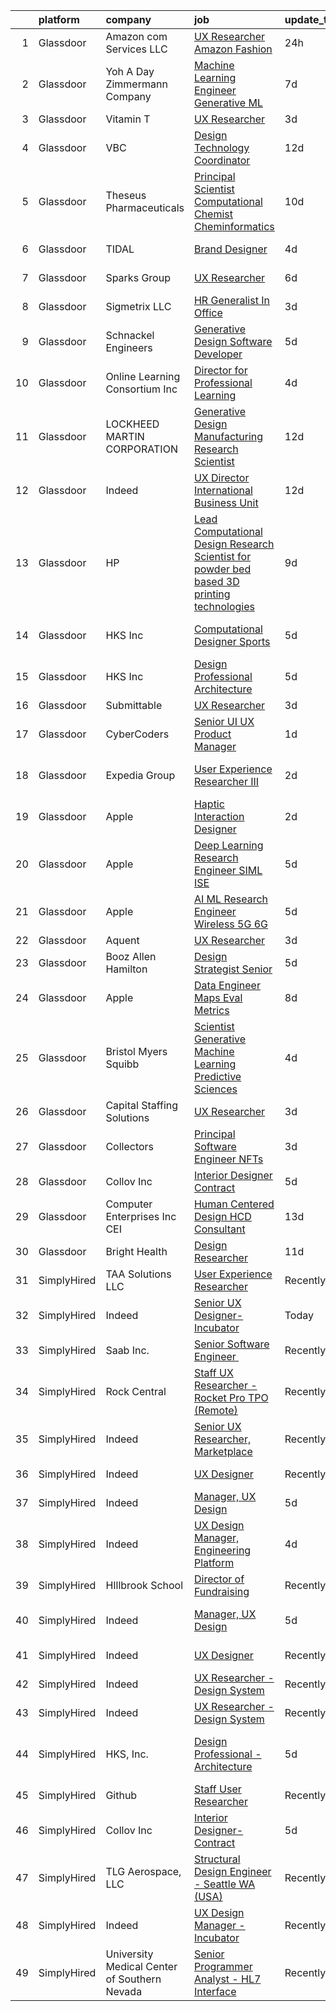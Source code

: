

|    | platform    | company                                      | job                                                                                                                                                                                                                                                                                                                                                                                                                                                                                                                                                                                                                                                                                                                                                                                                                                                                                                                                                                                                                                                                                                                                                                                                                                                                                                                                                                                 | update_time   | location                    |
|---:|:------------|:---------------------------------------------|:------------------------------------------------------------------------------------------------------------------------------------------------------------------------------------------------------------------------------------------------------------------------------------------------------------------------------------------------------------------------------------------------------------------------------------------------------------------------------------------------------------------------------------------------------------------------------------------------------------------------------------------------------------------------------------------------------------------------------------------------------------------------------------------------------------------------------------------------------------------------------------------------------------------------------------------------------------------------------------------------------------------------------------------------------------------------------------------------------------------------------------------------------------------------------------------------------------------------------------------------------------------------------------------------------------------------------------------------------------------------------------|:--------------|:----------------------------|
|  1 | Glassdoor   | Amazon com Services LLC                      | [UX Researcher  Amazon Fashion](https://www.glassdoor.com/partner/jobListing.htm?pos=126&ao=1136043&s=58&guid=00000181f1352b3b986ebd3630fe4ac8&src=GD_JOB_AD&t=SR&vt=w&cs=1_267c4395&cb=1657609203078&jobListingId=1007998212290&jrtk=3-0-1g7ojab0skblj801-1g7ojab1ag2ck800-55719db91ea1cfd5-)                                                                                                                                                                                                                                                                                                                                                                                                                                                                                                                                                                                                                                                                                                                                                                                                                                                                                                                                                                                                                                                                                      | 24h           | Seattle, WA                 |
|  2 | Glassdoor   | Yoh  A Day   Zimmermann Company              | [Machine Learning Engineer    Generative ML ](https://www.glassdoor.com/partner/jobListing.htm?pos=104&ao=1110586&s=58&guid=00000181f1352b3b986ebd3630fe4ac8&src=GD_JOB_AD&t=SR&vt=w&ea=1&cs=1_6ee21e2f&cb=1657609203074&jobListingId=1007982759644&cpc=853DEF62E69EE75B&jrtk=3-0-1g7ojab0skblj801-1g7ojab1ag2ck800-3ef156ec08f33186--6NYlbfkN0Ae6Qmv8rNb3d5rEsMPL_plhvilYeiJERi7JqghURwQ9bq2mHgMGRGPHap0kt02TPhHoArRrIPDXB0Fm3NSxLJwWlAXpSoHydXD7YYEjQfYp-wt_j4lfGDfKIbzND_9EtD4wiBxpi_5Fu1gPRC5CvPWqwejtozptTMLVK4J_uv5kUAtnlLbzUmWHEknoVR-cXCHTbmlSIpYY6dIPefN5geMVPDkRbstKrBtv4obV3RQnZLtWdkxSTLCOfz6umpl17VLXHfT_mJU7z4-RlPpqZbks5NwhpZn_Ah3EdXJcM_ofqnrhdqKfyA85aCamnVxTvve95oul-T3RB0IvfMjAJLH-txsjJN68Y-SQZJ9nxHSyF7ct_67ekeqClLGu00oTjgffunbPuS30xFL9_XY6DmpcEWTlTLQTOWGZBSkD3Bj4sJU8L2oyyjQK0VQ_WzgTyIsFXSSyVRtchth-K_qpMEzdDoPnntjnC-dka_l53AxOmLDwgh0-bH4)                                                                                                                                                                                                                                                                                                                                                                                                                                                                                                              | 7d            | Mountain View, CA           |
|  3 | Glassdoor   | Vitamin T                                    | [UX Researcher](https://www.glassdoor.com/partner/jobListing.htm?pos=116&ao=1110586&s=58&guid=00000181f1352b3b986ebd3630fe4ac8&src=GD_JOB_AD&t=SR&vt=w&cs=1_7c70b7ef&cb=1657609203078&jobListingId=1007993535387&cpc=47CFDC01B3F81FAC&jrtk=3-0-1g7ojab0skblj801-1g7ojab1ag2ck800-75eb2e41dd0179eb--6NYlbfkN0DMrcEu7yrtATojKJA7cEzGQ3FdRGWLh0CZQInL4ECGI6k5tN82kdM0OKoro5eXmjrSd77bGdG0XELo3k5zguCVdah9zJ6zAF_RIu_xJ84zIrJpj20InH_HkRmxilEXVaHyllPhFutrNoqZZIQVpzJWQirqlCtwCPvF5Yn6o8UIDtRxj0jkSnak7tPTTQGokVYWceB5c2PHP8V-lDkxKLDjG1gmGOfw_PTkkwMNS5ZH7ZVb9fw9a4NdGxE3fSUaHmckUBoeyS5yFse4b0sLWd6PSXsKtDHF-Jyln0EmQhWTipr6KSteMk0CwDzt8D7f6Y2QwwHSeW_DPJZxmczP9Nit3ow3JahLN-EJ3ctR-OcJOTmq-3M8pRVMh4KVilnZqaZjqUmICdLRkDz6QY7eGN7StQgrgxx0z2GzS3s1jDcM5tuntjhHo_NEPI5iQMVWgSO3ywq__KRzqMFmJWmxALALKWrAK5-m2tw%3D)                                                                                                                                                                                                                                                                                                                                                                                                                                                                                                                                                                   | 3d            | Remote                      |
|  4 | Glassdoor   | VBC                                          | [Design Technology Coordinator](https://www.glassdoor.com/partner/jobListing.htm?pos=101&ao=1110586&s=58&guid=00000181f1352b3b986ebd3630fe4ac8&src=GD_JOB_AD&t=SR&vt=w&ea=1&cs=1_e2c07eae&cb=1657609203074&jobListingId=1007970642019&cpc=E1752CA423AF4DFD&jrtk=3-0-1g7ojab0skblj801-1g7ojab1ag2ck800-2bb5b58a7f8e7506--6NYlbfkN0BK9GXDcakwdiqmeo8o-2GvkYnmPkq7xevAHdeF_847qkpPJo8-WyfGh_giHb_Wt2yjNfQYJNopcViEF-9zjUiJF5BFIGFCUJqw3rkUFe2234TNPtBQ_WR5HFZce2D3QyvocDCva0SFX-og887d_WtWl4s9_NycewkQ-UQSG7iO-udRttHvQess0t0lZxewXkgt02oiMQKsMMhI0WjWn09-fRqTc529Sw7tUleMTT6uhh1d0SrUulVg4zbpGJBm7DNBOpw1800zD4R-3oCSliZAOK7acSGRQDPhT4PFxxCeN2_Cf70NuDPh-j9hktlrJCR1w1_wl0qh9LhRY4pdv3Pt-p5dxwxz7nxZs7BhSmeN1WSj-_Z1cpmU7whFeI2mGk-mLxI4ExKVOLyVoxwhzuYZHu6k9FXPmrfqeYs01M6y9CAQbGDU-nTjXA8-gNipo41lI3_cOzMnBVmZKKt_CSyh84NLZhpDXnI%3D)                                                                                                                                                                                                                                                                                                                                                                                                                                                                                                                                              | 12d           | Somerville, MA              |
|  5 | Glassdoor   | Theseus Pharmaceuticals                      | [Principal Scientist  Computational Chemist   Cheminformatics](https://www.glassdoor.com/partner/jobListing.htm?pos=103&ao=1110586&s=58&guid=00000181f1352b3b986ebd3630fe4ac8&src=GD_JOB_AD&t=SR&vt=w&cs=1_be742a46&cb=1657609203074&jobListingId=1007977677252&cpc=956B2567E1972B70&jrtk=3-0-1g7ojab0skblj801-1g7ojab1ag2ck800-00e2f5a17e61a190--6NYlbfkN0CCbOqLFAkE17MDkfB5QkeK_R8bo7qf9dndHNr_grrY-KMTiTk0LkNwv7KGlrPi78cJH3IJU6Ws0_StMY5IaqzGY49U2whK4-sFllwNf4vVoFVdbU91V1Wu3ZgrdPpbuf0RNa0bdSgyu1MBywYRyEvlDB_U_ZotuA-10JrNIvyEYHGCeRXC-sVen0WGWVLaKfXLyncBJ0l1t_GPmETixR-H1NJt6k3OkCMk-36BTU4NwwkVDq3_fbSgRpacSqL5L7BrLlMrfCnXDbammJSJ6OHTGVjmwk_RAqI11UtBWxBtLc6ZH8San8-l6BzntB900WGUKW6WNy_TqEPZNTXgOSM9RrxNEMONwhEt08nLA5LLrcX_xa1-RRtVfPoIE2HmCT1bWL63rPwCT3YHDeoJ-b5T-qhSOkFiPQs-E3aGJPmJktxqY3QhtSk0vi9VG3UJCWuwUd9uNgYcRQ%3D%3D)                                                                                                                                                                                                                                                                                                                                                                                                                                                                                                                                      | 10d           | Cambridge, MA               |
|  6 | Glassdoor   | TIDAL                                        | [Brand Designer](https://www.glassdoor.com/partner/jobListing.htm?pos=123&ao=1136043&s=58&guid=00000181f1352b3b986ebd3630fe4ac8&src=GD_JOB_AD&t=SR&vt=w&cs=1_385e4941&cb=1657609203078&jobListingId=1007991684188&jrtk=3-0-1g7ojab0skblj801-1g7ojab1ag2ck800-34481a920c14f864-)                                                                                                                                                                                                                                                                                                                                                                                                                                                                                                                                                                                                                                                                                                                                                                                                                                                                                                                                                                                                                                                                                                     | 4d            | New York, NY                |
|  7 | Glassdoor   | Sparks Group                                 | [UX Researcher](https://www.glassdoor.com/partner/jobListing.htm?pos=111&ao=1110586&s=58&guid=00000181f1352b3b986ebd3630fe4ac8&src=GD_JOB_AD&t=SR&vt=w&cs=1_74953f69&cb=1657609203076&jobListingId=1007984907914&cpc=654405A9B1E0A9F5&jrtk=3-0-1g7ojab0skblj801-1g7ojab1ag2ck800-5fcf4f3adbd2dde6--6NYlbfkN0CVbIAoVGlVV0muHIzlWY31dYj5hrVkKa7qBWZ-hZn3g-zWnitpxah_RyLopvrEJPKEAMPXU9HMaaznMboaU57EgIZ4PnTg86qkz2sb_qr61-hxgd5GHUyOVQyhDsvJUk2mz3-q3Uja_iyoQQtY7kKlUFeDf_Szm3rMJaHxxOWdU0OpNKQWcK1BWsEOLLt6IZ01yqj0Ui6xtopYq3KXZJNz9ABTRqGJiPjS53Osr3aUzdXldyHXssWO04Rp7zcR7TVIFOvPeH7QfYpr0hMomkUmX0TpXArIWr_HALLcIT3dwvdClUSqdQGH1kBKcf9_xstjVIvcYqjaOYIU8KqWrVmjpXOJZzOKSRoTFpKJMgzQ7IaXUr-krH8FBwqrk2ejJurDqZd_fA8NyDIrr6WaU7XKViiVduw7Wj73AHWL4CE9lghbg5H4h57Gnx62ttm49PfQWd-bIt18CaGZ3lUiVKto3YiknvLorBECSZCOeM7naRLGCogCnFGPIo_zUXjC3Kk%3D)                                                                                                                                                                                                                                                                                                                                                                                                                                                                                                                                   | 6d            | Rockville, MD               |
|  8 | Glassdoor   | Sigmetrix LLC                                | [HR Generalist  In Office](https://www.glassdoor.com/partner/jobListing.htm?pos=107&ao=1110586&s=58&guid=00000181f1352b3b986ebd3630fe4ac8&src=GD_JOB_AD&t=SR&vt=w&ea=1&cs=1_cae42048&cb=1657609203075&jobListingId=1007992857209&cpc=1120CD366D53BFD9&jrtk=3-0-1g7ojab0skblj801-1g7ojab1ag2ck800-6f30fbe45608e452--6NYlbfkN0BTy4Vq3kUv-8E8fBOrhZt-7WJQYqv7u2ur6JnxlE7nq8g1z8_JD7tDD0MYicZUy776iU_bp-QZvpUoa7kLcXg2r3luRv87VI-8aAND58gIQlIq8waY8R2rXlLN-6Vm0Z-D9UXt2hiKydEo58Uo6M_BGL2ohP2MYNy7LpZ2-i4iElauPBAtamdRXTwHgHGeYwlfBJxKNiOikmTgl3qYDhE9MvT01Ld8u6tBm4UIHJ7L0Oxx2GKnn3GLcV5KfEdCGFZWp9YjB4rTfr-WJ8jZGKWEmJ3YCgdJ3XP7wQLPdwbO2PxocwS1pjnoYyaA8tuNqaU3VVYpd1wbQn_KoipoxgI--E94BSPHhvP5-xIfBSsycIjsHtTQ3XEl1dKZ5ZLJa40o3jlojXyTjw621Yon2kwR9Dr1w-rA9JCszMPfoM7qw4yo8h-3675ChMyogCXnnZo9z878GrVHfGuqwbcqItF2JnvMfrPHvcnW_qnFZSuVG99WM-kjEyuB35pHTLpzWLA%3D)                                                                                                                                                                                                                                                                                                                                                                                                                                                                                                                   | 3d            | McKinney, TX                |
|  9 | Glassdoor   | Schnackel Engineers                          | [Generative Design Software Developer](https://www.glassdoor.com/partner/jobListing.htm?pos=102&ao=1110586&s=58&guid=00000181f1352b3b986ebd3630fe4ac8&src=GD_JOB_AD&t=SR&vt=w&ea=1&cs=1_d6b57b99&cb=1657609203074&jobListingId=1007987458836&cpc=D39918EEEC7506B0&jrtk=3-0-1g7ojab0skblj801-1g7ojab1ag2ck800-7e547bc3bbec425b--6NYlbfkN0BrTPNwjDoELvBVia9gkET74rNEsU_fi4RRK14NiMbuskwBmYiUl43ITcLe-zL9azDC2bpr2SCa5atbsWtVarJGFgRc_UdXsaXv9eSq5MhWIbYHXS2iNjxtl57jP_-YbQkWhoL7t-RZsYxZUoCrAWVDMEXxgRFdx9CQTy9-cnfIsIM4DpLEIpgy2J1BXSAbDobRtY4-jisLeqWRgEVIKF6DkGp6LrM6-s5gh0hWcEP4Gso14qnr1IvzoToTC5_z29r0NuirELBxBDBc1JDEUo3Hu80evqFRy6cXeG58aIHTudfooz69Vsos-i3XMwTk7s0PGU9rNrluo-hxm3vXzRXqDoHfUlEvX06C5GEzh2dO8lz0yxycJnjBt_kP1Qrqs2iuaE8jjHPsYRxDXh9VxYZ3fEmBl-zE8L4VHgvNQ7_Z4ZxPdRiIIO8ZvVkBmO8WmX__4Lq9CaYUmTYKAeK6T9VZKVO5H74HheY_97udZKpbxxs-xaemr4TpxojhClvjpWyUKONkA5Cp0tuousa41sdvOL1VyWCE0Vs%3D)                                                                                                                                                                                                                                                                                                                                                                                                                                                                       | 5d            | Omaha, NE                   |
| 10 | Glassdoor   | Online Learning Consortium Inc               | [Director for Professional Learning](https://www.glassdoor.com/partner/jobListing.htm?pos=128&ao=1136043&s=58&guid=00000181f1352b3b986ebd3630fe4ac8&src=GD_JOB_AD&t=SR&vt=w&ea=1&cs=1_01363b6c&cb=1657609203079&jobListingId=1007991135591&jrtk=3-0-1g7ojab0skblj801-1g7ojab1ag2ck800-71cbe51e9961e1b8-)                                                                                                                                                                                                                                                                                                                                                                                                                                                                                                                                                                                                                                                                                                                                                                                                                                                                                                                                                                                                                                                                            | 4d            | Boston, MA                  |
| 11 | Glassdoor   | LOCKHEED MARTIN CORPORATION                  | [Generative Design   Manufacturing Research Scientist](https://www.glassdoor.com/partner/jobListing.htm?pos=121&ao=1136043&s=58&guid=00000181f1352b3b986ebd3630fe4ac8&src=GD_JOB_AD&t=SR&vt=w&cs=1_76e35136&cb=1657609203078&jobListingId=1007971993276&jrtk=3-0-1g7ojab0skblj801-1g7ojab1ag2ck800-5830dfb3cb1cb712-)                                                                                                                                                                                                                                                                                                                                                                                                                                                                                                                                                                                                                                                                                                                                                                                                                                                                                                                                                                                                                                                               | 12d           | Billerica, MA               |
| 12 | Glassdoor   | Indeed                                       | [UX Director   International Business Unit](https://www.glassdoor.com/partner/jobListing.htm?pos=105&ao=1110586&s=58&guid=00000181f1352b3b986ebd3630fe4ac8&src=GD_JOB_AD&t=SR&vt=w&cs=1_b09d8bdc&cb=1657609203074&jobListingId=1007971205893&cpc=1160948BCBA38B5B&jrtk=3-0-1g7ojab0skblj801-1g7ojab1ag2ck800-8bdda3467dc467eb--6NYlbfkN0CiRNM7CVr8YueLFKlzwbFWI0o7IjV438l4sVrvKZ0flpURU_mqoI8EbsK64YRr3OCR3l7QVb8xZpFynF8Nt9Rjau42MxCv-igPg2W-LwOaJbGQh835XDZSidQZ6aGSggM0GV9TF6bHichpTS0H4_p_GBbi4ppEj56w-cjWmyNno5uVYRfupttyaBli_cJKdfu0i7-pRvHTOWJX0qiOzF_bH6OBiobvENvu_KVe-QLK6k5bHPisQdyuOLnNNOSbjyHjiPd-PeOhTso-573J6rB81hSQ9Xc1KFMu1Xe0TrAa8J2eUwgDzCMKIb3gLyAbTRQPj5sJS1cUxmvpmBe5U6G4KygVl32CWoZVSGa15BBq47Eqb739GxrjXtgtiot1lub0md0n2S7t54YMKQIqbJpi-vAOkrM5r3YDJ5i26hjjrgzVXG7Pl9qPoZRYtt2xpA60rvy8NZv9mQh0Cq-QNtG6ltZ261mm8K7MlnszvROUI9AbGySWayt_Q1LZEY1tsOztefpfRCbXP2rjS638Auvl)                                                                                                                                                                                                                                                                                                                                                                                                                                                                                     | 12d           | Austin, TX                  |
| 13 | Glassdoor   | HP                                           | [Lead Computational Design Research Scientist for powder bed based 3D printing technologies](https://www.glassdoor.com/partner/jobListing.htm?pos=129&ao=1136043&s=58&guid=00000181f1352b3b986ebd3630fe4ac8&src=GD_JOB_AD&t=SR&vt=w&cs=1_4aca6fd1&cb=1657609203079&jobListingId=1007978743204&jrtk=3-0-1g7ojab0skblj801-1g7ojab1ag2ck800-a8b2e6b1c22bb5da-)                                                                                                                                                                                                                                                                                                                                                                                                                                                                                                                                                                                                                                                                                                                                                                                                                                                                                                                                                                                                                         | 9d            | Palo Alto, CA               |
| 14 | Glassdoor   | HKS  Inc                                     | [Computational Designer   Sports](https://www.glassdoor.com/partner/jobListing.htm?pos=125&ao=1136043&s=58&guid=00000181f1352b3b986ebd3630fe4ac8&src=GD_JOB_AD&t=SR&vt=w&cs=1_c91db37a&cb=1657609203078&jobListingId=1007987975635&jrtk=3-0-1g7ojab0skblj801-1g7ojab1ag2ck800-d98b7e78996b43d8-)                                                                                                                                                                                                                                                                                                                                                                                                                                                                                                                                                                                                                                                                                                                                                                                                                                                                                                                                                                                                                                                                                    | 5d            | Los Angeles, CA             |
| 15 | Glassdoor   | HKS  Inc                                     | [Design Professional   Architecture](https://www.glassdoor.com/partner/jobListing.htm?pos=120&ao=1136043&s=58&guid=00000181f1352b3b986ebd3630fe4ac8&src=GD_JOB_AD&t=SR&vt=w&cs=1_5d0c10e8&cb=1657609203078&jobListingId=1007987975531&jrtk=3-0-1g7ojab0skblj801-1g7ojab1ag2ck800-aa9517ef76fdb3a1-)                                                                                                                                                                                                                                                                                                                                                                                                                                                                                                                                                                                                                                                                                                                                                                                                                                                                                                                                                                                                                                                                                 | 5d            | Los Angeles, CA             |
| 16 | Glassdoor   | Submittable                                  | [UX Researcher](https://www.glassdoor.com/partner/jobListing.htm?pos=127&ao=1136043&s=58&guid=00000181f1352b3b986ebd3630fe4ac8&src=GD_JOB_AD&t=SR&vt=w&ea=1&cs=1_f3fb45e2&cb=1657609203078&jobListingId=1007993442615&jrtk=3-0-1g7ojab0skblj801-1g7ojab1ag2ck800-8cd501cda198a0c3-)                                                                                                                                                                                                                                                                                                                                                                                                                                                                                                                                                                                                                                                                                                                                                                                                                                                                                                                                                                                                                                                                                                 | 3d            | Seattle, WA                 |
| 17 | Glassdoor   | CyberCoders                                  | [Senior UI UX Product Manager](https://www.glassdoor.com/partner/jobListing.htm?pos=117&ao=1110586&s=58&guid=00000181f1352b3b986ebd3630fe4ac8&src=GD_JOB_AD&t=SR&vt=w&ea=1&cs=1_dc936c90&cb=1657609203078&jobListingId=1007995314756&cpc=334ABAF5D42DC775&jrtk=3-0-1g7ojab0skblj801-1g7ojab1ag2ck800-b50ae6c49753e9b6--6NYlbfkN0CpFJQzrgRR8WqXWK1qKKEqALWJw739KlKqr2H-MSI4eoBlI4EFrmor2FYZMP3muM3BIApJ1Z86uJXJcuOIBpBETnDsOabYjDaia_1opd_Zf9OgVvPO4DLbPoU5LjB5Vr95HTU1ioqMHaa4a0Koz7B7IyCJ0MfEWNFlifldGXAMy8pKpUEbyHaEJUSJI_AqHc4ObPOeLJKnR3t59Mq0O6PSs0R2cJQLSIlTXYk0bIlw6r1lTnkefqKS1jnnU2dRuNAex24fpDW7EQWdvvqaW763ISZbIfeoeKAp0i-P5AuWZyJJdB3lmq_XspZpH2CJxGfpOQB6opmV1zx_HIW1UVTTd4zwRKauEyepWcKqtNijydqsK34UaraWIe0y70C7LS2-OWyQOE8vMDwBb9XWFi7WTb9hvuZEDpUHIR_zWPUVH-5InMtAFnHSySj9BY8MsgBZG1kbn_iSPi8fsIALt7Xzk75fwwhQIbqQh1H4J99rxGxA9qLKdLqhpDvYMAXCCRGf9TgTcqTevoU6mEtJMgO9fvCuTWtEXNVu6nxkJWcGHtZWP5_HvU7ZDLwhkOvb8ziRzp0Vzrd73AF9XJe12Ugci-mMKjYUZTVVG-8xy6yyupxKt2zM2jZ6yLoZSLXzk1LBKvUNcqmn5UVnICo0K57mzOYo3hss5lKq5rsZRgJs5rg_qRK22xjXWnAZr9rZipvIuCHD2JXZIRE4ZIR3hDSCXBnTSDUAcsUxXKqmAsVwuF1EahlrK1ASKxZa6-AeDms6CANYks_s0SKQ8yPMIdb549YejuVUAc8IiVXnqGF9Axj6PSHaTK9EKaO7EUPh8cgpa8YdqEW8EwNv11XH_K_rJoiM7hbt-g-uoDy1W-zZ1yFxGF80pK46ilVm54aOGzRwm1hKDgizLXtakrw8opDAn-7uwt7DR7rhUjJczYT6InOW4AImnrQDSl3-U5LOFVJspRms8JJKBGL03U340PYg37N9ul-pLtogKy1AnW3APA%3D%3D) | 1d            | Sunnyvale, CA               |
| 18 | Glassdoor   | Expedia Group                                | [User Experience Researcher III](https://www.glassdoor.com/partner/jobListing.htm?pos=119&ao=1136043&s=58&guid=00000181f1352b3b986ebd3630fe4ac8&src=GD_JOB_AD&t=SR&vt=w&cs=1_555b06a4&cb=1657609203078&jobListingId=1007994137316&jrtk=3-0-1g7ojab0skblj801-1g7ojab1ag2ck800-bc7d9bbcfbd062a0-)                                                                                                                                                                                                                                                                                                                                                                                                                                                                                                                                                                                                                                                                                                                                                                                                                                                                                                                                                                                                                                                                                     | 2d            | San Francisco, CA           |
| 19 | Glassdoor   | Apple                                        | [Haptic Interaction Designer](https://www.glassdoor.com/partner/jobListing.htm?pos=122&ao=1136043&s=58&guid=00000181f1352b3b986ebd3630fe4ac8&src=GD_JOB_AD&t=SR&vt=w&cs=1_6dde062c&cb=1657609203078&jobListingId=1007994237603&jrtk=3-0-1g7ojab0skblj801-1g7ojab1ag2ck800-5900c6dd87662369-)                                                                                                                                                                                                                                                                                                                                                                                                                                                                                                                                                                                                                                                                                                                                                                                                                                                                                                                                                                                                                                                                                        | 2d            | Cupertino, CA               |
| 20 | Glassdoor   | Apple                                        | [Deep Learning Research Engineer   SIML  ISE](https://www.glassdoor.com/partner/jobListing.htm?pos=114&ao=1110586&s=58&guid=00000181f1352b3b986ebd3630fe4ac8&src=GD_JOB_AD&t=SR&vt=w&cs=1_33bf0b0c&cb=1657609203077&jobListingId=1007986637369&cpc=F41FEAB56D215062&jrtk=3-0-1g7ojab0skblj801-1g7ojab1ag2ck800-3de73d9d45aeeb15--6NYlbfkN0BvKrLyj5gPmtZO9T8euul8TCxuuKNOtzRJOomxnwSEodTz2Bc-sPZlt2Zgji_QUXHfsWtRQVTn0Zvlg1K81iPpsU79jax1WaPf1c3RZELy9AnFRsDt3ND-tdr4cyApVdeXtYGt8ZVPL84C7QTaJ_wnOjA3TiPp4Y9D-FyxavUByLuJYn8BmmncCzvOi0kzKkwcaAAz4xdE2iS0QtCxxKQs8nIgzKNShbMGZ4yfHVAZzku_k0abtW0HikIwjrlySmR3l0yksOhGJZLL_pbMZrRHEJ6_RgJ-W-fB7e6vKSdc9vIRBiDU-EVLsC7r3cXmiGu_vy9d45nXvXqi5-VMd6pGBLbAq2f_2bFG4Qaq8vtpvAteb_PJMSWFagqOymq_GOdss17V0L_W1neLC2Kj0y0O_Xs0MZ8sau0aX-cuwEf_Dun_rf2N9LcrRwgrtjvmF_fk4nKKpBM0rqAvuybKWb72RePmkNoo7_mfHBM9ROdWpGoZcyUPJCdu95PbPN07E51Ea9YIsThGEoJKhr4H_0PlUF-H7yTuc7mrUUhMr19XEO6ZqGuCSd0Fi8XWarRdI8mPboHxtKYkq9v2nkTZKm4pIqb3R2WDjX3w7KzMwDyeYJA9M6LMTWdz8MwWIEKfioGVhD4ngopDRAvKS6-TG01qCUJAXe3Ax74owqWX9mQW0v2q_sO6URjYYfD59UsWV2O7Cn5GKeEa7Rq-j-xEjKUVikGdSx6JIKPJG7nA7K52OA3GQ98-ghWCMToM1k9PcYFS8QgVhE3_hbkygEpJqU-FoKJrg4f0mtnXN03wCdNTeh5EwVryJAkTrMSY-uUX3ieRGo-eAFMcGwBn2calLAtEPfZ-vkScx637Z4SrOsTcgKG0iir0IUcvageaIDqFLUz4jMMK17gS9joBYKIZsth5L8-PeW2rPROJxAuyvwHN22Xc4R17dDR4_vS7hmAzsJ8YRDwrMtJ5ttPrfG1ZfjwmxjOEnNJNabY%3D)     | 5d            | Cupertino, CA               |
| 21 | Glassdoor   | Apple                                        | [AI ML Research Engineer   Wireless 5G 6G](https://www.glassdoor.com/partner/jobListing.htm?pos=110&ao=1110586&s=58&guid=00000181f1352b3b986ebd3630fe4ac8&src=GD_JOB_AD&t=SR&vt=w&cs=1_b9263fa3&cb=1657609203076&jobListingId=1007988604965&cpc=56C4EA4A1A191A49&jrtk=3-0-1g7ojab0skblj801-1g7ojab1ag2ck800-783fb6ade06d776f--6NYlbfkN0BvKrLyj5gPmtZO9T8euul8TCxuuKNOtzRJOomxnwSEodTz2Bc-sPZl8WPllYOnI2gt4bcpvk4rjjpceTIx1ze-fyFjpQ8LaoGWozxobRTjMiyMx36dAmBDdK6tEgLCHcpvdRwtryjbi1cjv8e1pnr3ueyM9uYJj1ww3ngqaZBFwKa-qw6vieLoUKOlKYzEvS7oTL9TYP1n32GGJs7f87Xgev_wPAymRfZ3wpEG4aCEMM0aR0nQD4Ul1sF0KzoUE4A8F3VsHrag75dOWjn5jrSUFRwGLNWWuehfPH4EQG9BL1jtZmZIc5zWUkSKmYBUK0DFXmvm05RQJaqJuPEj6C3Lnx7dpmtZ3AzzFA6YYDJOrk_Skqlc9WcN9sRDDsi_-kW2u3AnQUs8uwBgq7PATH9m6XUW7z6mmf_4linbKuSUfQlkUZ8VvPDumjD_2cUzoLZoiRBAorPQok4NY1hFbklU305s3cW-FWIjjfi9i3wovXxWNRBguQVhABzhzgKV-_5ftyh5DJ4WmJYY7cRxPYj4xfJYNLBJdWmh_mtAS9oWHaTTlNrGBow-GSSK98LTeeamnTO1WHc53ILwCKZdyyARpefHZipPLwsOsz6_hdhXB0-KSOp0qRsNMeba5y-cEjAn3jmMLh4hMhzMkO8ISnGNRfqELRULOd54qv_ugfExok-w90QtPS5nzdyUi2yqO5ZQYNGVhZJCSUqF4VvmL-LBfttrxfYL2x_f3_pEOSC8hb1NPTxP8vTEA7P9iPHR4M1kI2CPIBiCDBK6B177bT109mpyJBXovLVFRzUCHzsyVFqi1PoFoPYD16hRTtHpQmT6Z5nBiUefvXziLCssPoabATEAAiNS0B5MJmtDBk4m_Potlo-brYXmNNuAgBumEmuXMbvSLoXwZ2AMEP4ZAdPVgWrMF6oad_TXyJeBqUEau93WLCO_sJLw6DL_8mAfeA_CVHmqRaT8Ny74ubiYjxw1nPOZOTdL1f8%3D)        | 5d            | San Diego, CA               |
| 22 | Glassdoor   | Aquent                                       | [UX Researcher](https://www.glassdoor.com/partner/jobListing.htm?pos=115&ao=1110586&s=58&guid=00000181f1352b3b986ebd3630fe4ac8&src=GD_JOB_AD&t=SR&vt=w&cs=1_3ab65117&cb=1657609203078&jobListingId=1007993652655&cpc=4F748F1840550ABC&jrtk=3-0-1g7ojab0skblj801-1g7ojab1ag2ck800-70d58dbdf03fba74--6NYlbfkN0DMrcEu7yrtATojKJA7cEzGQ3FdRGWLh0CZQInL4ECGI9gD0Wolx9R2EDT7B77c2cQYYsKbfg6aPq-aNCSIP0YjPSSIRmP1iTQSCiULzBUgBduhpUOP5sPDZzV-BK_0Qt2YWNQ3fX05nazyahk4ZgJDufxVI2-xurIcAsRVVlAzzTEFzXhBoaumQ0LwCN1_QwhEdW2-axmCLLmRSHkHFqOWwiVq2yZlpDnAWa8ZRAbMZ2YwKI_ckhAU5HdNcplkLH8WcgYz4yHmL0aUFiIKq4WThpTfHZJi_Uqj8cpcLF3LaPBo2Nna-m6n0qFQG31PbTTOBgkBDlmg8NuBWUq1Iecuo4Ss5apZ7kcoWPengFVj6E4maGB3kuX4hMqklrIxKuK7p2Y4l-WjzESrBwgJRTJ0LcN6SH0SABe8wgKN9bmF4cmlvw5XO4EWoHzdXAdt_fmsKzufoPrZcA%3D%3D)                                                                                                                                                                                                                                                                                                                                                                                                                                                                                                                                                                                     | 3d            | Remote                      |
| 23 | Glassdoor   | Booz Allen Hamilton                          | [Design Strategist  Senior](https://www.glassdoor.com/partner/jobListing.htm?pos=124&ao=1136043&s=58&guid=00000181f1352b3b986ebd3630fe4ac8&src=GD_JOB_AD&t=SR&vt=w&cs=1_9dcea21b&cb=1657609203078&jobListingId=1007987833943&jrtk=3-0-1g7ojab0skblj801-1g7ojab1ag2ck800-44976cdd31c80954-)                                                                                                                                                                                                                                                                                                                                                                                                                                                                                                                                                                                                                                                                                                                                                                                                                                                                                                                                                                                                                                                                                          | 5d            | McLean, VA                  |
| 24 | Glassdoor   | Apple                                        | [Data Engineer  Maps Eval Metrics](https://www.glassdoor.com/partner/jobListing.htm?pos=108&ao=1110586&s=58&guid=00000181f1352b3b986ebd3630fe4ac8&src=GD_JOB_AD&t=SR&vt=w&cs=1_e904a5c1&cb=1657609203076&jobListingId=1007981077197&cpc=2CAED5C921A5F994&jrtk=3-0-1g7ojab0skblj801-1g7ojab1ag2ck800-fcb89ba8530a05ad--6NYlbfkN0BvKrLyj5gPmtZO9T8euul8TCxuuKNOtzRJOomxnwSEodTz2Bc-sPZlt2Zgji_QUXGcPDDC0toIwkjjSX4pmKJQPu1bsxKDITU5WKNSEn6ePegREADGpDVQMOY6z2KDoUqo20z9hSaLPtO1Exw88_J7LYEFvcBranYEI5WZgpK7o-KeDOR6HDe4ey_OugF7xEjQHwgY5mdxR_CtjGST2FYoWgV_yrARDDZk2qoxdqxo5-ySK2hxkDsBiHkRuc-ilHF8ysg-BnRYhsk-bTlvY_LvvnoW8gOEMCVgmbXTtTaVd67rErzuz1G_j_FHbqxf2oSeeyQLFhQ6we0lT1fHT6tO_I_8viCHl18X8gJz_ySS4O1zjZgGi95qdvX6bWfyg6OXj0o7U-SMn2_A3TeztX8FTd0Lt3t01kOobfmvT8bixgmEV2afcSnwXj858ewTUP8gQ1HGINa77a6DTQMvmN1xFjb3JllTLGu4dqTgLSRKxES1e80seH4YmS8vWqsc7VuebfZAoV7bY02oIv999NDjNtt_3w43flpUYrPYn_Sp6Bf-Gg2EH5JZEDCGw9BHAydpQ5FA-AU7wuqaKkqySkXNeFhkUNLm8r6_xbIBsv8jFAqtUrrLGLH7HmGoPLSNX3p1Xl76TlX7mL7a60T-bfEjoi1CpTDz-AbJPTKDlKzk7J0FZ90L7FPtYJ_o1sqSLFeTkVNQj0HxE-Cf4TewSlPGIevVVtV94a-yyNcaMsVbJdA9yB1ziYVnLFlCYDPqkOlfvjkK6v65UAsGIEAtcOPDRyPoeY5hIFwagN-sLfCRgA3ok9iUnNJOOOFAodfZ_S3FhHNeMg2HA24XE_oEJyFxDcM9qy66SDhgHRqpeREIKUrTLIcvZbngQDxBSEVN0YcUIs8chnqZsUhzmiZhgwSAcyo1c4cp3hGSWl2a3zlGFmiViJ_z7gIp_N88sU6xaRHCMW8AUNbyYs2azA2G4tTF)                              | 8d            | Cupertino, CA               |
| 25 | Glassdoor   | Bristol Myers Squibb                         | [Scientist  Generative Machine Learning  Predictive Sciences](https://www.glassdoor.com/partner/jobListing.htm?pos=109&ao=1110586&s=58&guid=00000181f1352b3b986ebd3630fe4ac8&src=GD_JOB_AD&t=SR&vt=w&cs=1_f654f7c8&cb=1657609203076&jobListingId=1007989881754&cpc=334ABAF5D42DC775&jrtk=3-0-1g7ojab0skblj801-1g7ojab1ag2ck800-5be7526df25b85ed--6NYlbfkN0C8DhssTksZ4tAWhh8LVIFF2qionQVVpONm6qYGpiaOiSpwvtn5hOcEfz0jHcZaPShA9l_8V-c4J407S9czOb3PUPu1cp9ZCzZkSuL0XPeDQwrsQ1fB7jpPbbPiyE3bB7sA0v45ymq_qEBByd6r2T8pgHx5lZMVyxrFUNtvAuaanZf9ch08WTucN8cM3vYtqu6XgZQoc1owyMAMMj0-6LLM9YwqIgjLrOaEaG5sPhUULOLVFvcN1YcWupZxv2vi8qnD1mh78oF9dPwH_5vJBGIIlHccbFWVrcVxWP1Fml2IdYtvPIoCm9YlnPNwDM-eOURHtEYXqnrK3xWZDjXbkBJdgiIK1f5zSNSUjZzAGKLUAKr4QaAX6j_hDESLvR92eZH-wWEcJakRekKv1siiN62vJSFa7syt0VbvmQWxfXM4OzHARqQQRLJZr7_2IYkc4ZQyp0cL5QXizbMP6deXwoMd7cFycw_j3FviXJRooeWYIM9hoBY4sYo1VTis1d25WqV4prkVv5-eV0VeQxpSFj9ThEJnBAecSn8CW_zohashk-0Y88Q_pLvU5oG_c1DHSVqXytomnaKwmPfn4gtv1i0fSWCc-PisUcVlCcOcX9cIDVa3pENn1hz8uD8GYnVrOAtZMAlLKc0VaDHRCSbmBQPvpJUiGGXXnpqZPwMchrq_Uy6pkZ1xtKmHhHo_NNPkTEVhdJiyqljamx83qZzOXEB2URoTdTFu67E%3D)                                                                                                                                                                                                                                                     | 4d            | San Diego, CA               |
| 26 | Glassdoor   | Capital Staffing Solutions                   | [UX Researcher](https://www.glassdoor.com/partner/jobListing.htm?pos=113&ao=1110586&s=58&guid=00000181f1352b3b986ebd3630fe4ac8&src=GD_JOB_AD&t=SR&vt=w&ea=1&cs=1_731c5fdc&cb=1657609203077&jobListingId=1007993144478&cpc=8795CF9063CD573D&jrtk=3-0-1g7ojab0skblj801-1g7ojab1ag2ck800-856858a58c13c322--6NYlbfkN0AHXq2vAVwR3IH7wgnTMdWCa3HguypIXx0DFudX-u0zu6XSU0N9gDGCMsnO9yvyAfMBgT2Vt2uKUkI1eG-fYyZN0ReTs5RXO8qKh8wrxP1lsnYYSkIFAvWRR8FHrvRILP9tYTZX17McGkr3cK_D3b3lb8vnoB9PdDEUDS54pQbh40Dju7-w-VtKMhH9Qj5qsmewbCPomgwB9kEZ2b7xiuVCFY4x9SgWbayR6-V5u2IODkcf_1RdrFjweRnBF_86strOok6279lGNCegjoK5QRuaeVOSoEoQJ9bNKtkWGWGZ26mPJHTVd9WYH1AXpVaNA6yM8Qiwj9NCl6Y_BwdU4Xf7S8ZrXlHqe_wVA_5irO9L-ti70YcmhqiCZ0i0oPlJXf4iQLI2XjV-tNSYNmEITNF97-Ozew-osWtSumoT5TSpi2_NtCu3bJS1Q81LE7u9w8DPl4byvThDwjZ6fkFsvpbg3j4ISYSnSwhnzcd6yidRse_5zLArrh7YD1bAulKboF-UXlkdX1zuSA%3D%3D)                                                                                                                                                                                                                                                                                                                                                                                                                                                                                                                | 3d            | Burlingame, CA              |
| 27 | Glassdoor   | Collectors                                   | [Principal Software Engineer  NFTs](https://www.glassdoor.com/partner/jobListing.htm?pos=112&ao=1110586&s=58&guid=00000181f1352b3b986ebd3630fe4ac8&src=GD_JOB_AD&t=SR&vt=w&cs=1_0fa6ce98&cb=1657609203076&jobListingId=1007992240823&cpc=FF950A86FEA5DF54&jrtk=3-0-1g7ojab0skblj801-1g7ojab1ag2ck800-9ed9be0b59a4a466--6NYlbfkN0DG4ntHtB_rMsnfhgmnSvK2brktLme1L4SiDeJjQ-izrVOLqRJ5-yjEwoYGp-nj3bUvyNYGi_l_KUFiTCD1_DplnZFSR8Ijd2N4XRtAZl-U-XeP_v7U1b_lLokY6_wqsZffml7bz2bwVqyfq1s9c9G9-p3oDcepYODTwCNK6_awSWuid7Yr-hcoSAAttdKZGe9E2GHD7VNqDLCShazJPC256rIt6d55WfF9a4Tb6lrEeyk8BnUu0zvlejeDLceZ6h3rK-3nBWb7-WvD6dOeC4GguddCLSDwsxK3ziAX8Ynv6gR-2pi5H1qb2kVaP5tKVr366_pmnjEJnXMBXhiHcaT1wN67-a1sctW0QYkt8kj8KtpxBy3CH9JbGPVwm1Nf2YfsZBFWyVOT8-v7005zKk8CTwA3O1koWt0x2U2zyiUKv0m01TYjsbS4OwBsj0HmM9DDrnXX6q2cK2X5lBW2m7jyp-8gdWnuvegcczqOYoybXiu4oNLpAjxoiZQefeaYULkdsBYR1mpw9dZYjTUwcomr9WXE7UET51j4Zk62wDTLCxLtTAAKgTukpdgelOFKtjspcTRGS86gATiA_JGyQ8lWkIftm1ZaLc46XPm_B7z7SXlfMAA5Q56cx6vYN8LmkNgorizCBqPBZk4NmuhCiyaM-W2D4YvcemqRehgvHyZshPW7sclbdbMxV_yZuVry5WMHtKMs213nedfxOiFOQa10Izyllobv0je54txA63pWHTmuo2ruTWYEWdyN8gQzpTHjODRzaKiBqi-ntEBFU4zno0TazCCVibCIsrI1Rbe1JeA54qGELJigJxjoy_ttWEbF-4yXIS_X3VNq8sGWOSGQU1d6q0NxwAFx62K-vRXxBO4qnN8UxzoPTLDqAMXWJvjFieoVAQiljFPV4l9dl-jXQf7yaIBdze0pDaR6tQ4zx69-OJrMloMi9j-yCrM4KOVhzehL1zQRuh0eENB9yYqqZqC0zE2f_m44xyVss7nARQ%3D%3D) | 3d            | Santa Ana, CA               |
| 28 | Glassdoor   | Collov Inc                                   | [Interior Designer Contract](https://www.glassdoor.com/partner/jobListing.htm?pos=118&ao=1136043&s=58&guid=00000181f1352b3b986ebd3630fe4ac8&src=GD_JOB_AD&t=SR&vt=w&ea=1&cs=1_e0ce9b3b&cb=1657609203078&jobListingId=1007988370649&jrtk=3-0-1g7ojab0skblj801-1g7ojab1ag2ck800-4c05ee95f3caf0ce-)                                                                                                                                                                                                                                                                                                                                                                                                                                                                                                                                                                                                                                                                                                                                                                                                                                                                                                                                                                                                                                                                                    | 5d            | Remote                      |
| 29 | Glassdoor   | Computer Enterprises  Inc   CEI              | [Human Centered Design  HCD  Consultant](https://www.glassdoor.com/partner/jobListing.htm?pos=106&ao=1110586&s=58&guid=00000181f1352b3b986ebd3630fe4ac8&src=GD_JOB_AD&t=SR&vt=w&ea=1&cs=1_d1d9a633&cb=1657609203075&jobListingId=1007968535526&cpc=0C139D4CAD5A6DB2&jrtk=3-0-1g7ojab0skblj801-1g7ojab1ag2ck800-def89c390d6f5422--6NYlbfkN0AVVnl_N3xmP3MApcGA3sr6MLnz8P423WWILI1WvbjE8Ry71v-lom9NKs8rBQiPPSd_lwDojoCgmbORjvElkJw8NX89Sh_BjJah9SKZCsQWS3uI8nih6vwF2eJ5GS_wJfsDO5IUBkFwok2v6x4ocmxI51CY5Rzx3MrVUasKNbGYC2BGIVrZUGNbqgJ8T1py9l38FtapGC10_RJdKphVygEzEfVP9YMDj1vHX9i3mQhWt18cFPT05rPyiWuzg645LnjKp8KjcM9W-KiK0uY3bRNWCMVqDHPI2DTjTzezhRbcotFtmsa6CYo3sZdgzJyNMUUhBChRVkyVrN3X70-UgCRS_m8-dmWWUJddGMUXMOjANFKWlM6R8KLxl8aD5axTkIU-GEjFVXmGWhDtIsxoxseSTpPK8QIOJ9SkLccfvpij3EKyszBVSFBfycv3U57vrsETVLE5XS3Oh_v7L-lgO6Hgk9FgFSnCujgGFNmxtjviL82iEurIrFDKBEHF57jCKkYzi9RU15wUH1985aYAp3lRNwhsAFGNfpc%3D)                                                                                                                                                                                                                                                                                                                                                                                                                                                                     | 13d           | Remote                      |
| 30 | Glassdoor   | Bright Health                                | [Design Researcher](https://www.glassdoor.com/partner/jobListing.htm?pos=130&ao=1136043&s=58&guid=00000181f1352b3b986ebd3630fe4ac8&src=GD_JOB_AD&t=SR&vt=w&ea=1&cs=1_f2fb7d5c&cb=1657609203079&jobListingId=1007973280609&jrtk=3-0-1g7ojab0skblj801-1g7ojab1ag2ck800-ce710223f4be351c-)                                                                                                                                                                                                                                                                                                                                                                                                                                                                                                                                                                                                                                                                                                                                                                                                                                                                                                                                                                                                                                                                                             | 11d           | Austin, TX                  |
| 31 | SimplyHired | TAA Solutions LLC                            | [User Experience Researcher](https://www.simplyhired.com/job/wjoRPGlrDeWkwlRaEqq_Gym5MqB4Ek7dmQOcEA4GA9mm5VlldUhxnQ?q=generative+design)                                                                                                                                                                                                                                                                                                                                                                                                                                                                                                                                                                                                                                                                                                                                                                                                                                                                                                                                                                                                                                                                                                                                                                                                                                            | Recently      | Remote                      |
| 32 | SimplyHired | Indeed                                       | [Senior UX Designer- Incubator](https://www.simplyhired.com/job/P2Qah3KvihmY9oU0JZ6WySv4uubZCo-4_kG0Bvf_fuSu6ca78-sPKg?q=generative+design)                                                                                                                                                                                                                                                                                                                                                                                                                                                                                                                                                                                                                                                                                                                                                                                                                                                                                                                                                                                                                                                                                                                                                                                                                                         | Today         | United States               |
| 33 | SimplyHired | Saab Inc.                                    | [Senior Software Engineer ﻿](https://www.simplyhired.com/job/XGxxSbi_pQmghBTdNfKG3BCaBxwKkfnYwjhpRjm-rIVPcxLAmzaDCg?q=generative+design)                                                                                                                                                                                                                                                                                                                                                                                                                                                                                                                                                                                                                                                                                                                                                                                                                                                                                                                                                                                                                                                                                                                                                                                                                                            | Recently      | Remote                      |
| 34 | SimplyHired | Rock Central                                 | [Staff UX Researcher - Rocket Pro TPO (Remote)](https://www.simplyhired.com/job/nDUtDb29njJ5xh76A8Kw5SratkT7-VTCb7SihdPVm5HTqKstwFOSSA?q=generative+design)                                                                                                                                                                                                                                                                                                                                                                                                                                                                                                                                                                                                                                                                                                                                                                                                                                                                                                                                                                                                                                                                                                                                                                                                                         | Recently      | Detroit, MI                 |
| 35 | SimplyHired | Indeed                                       | [Senior UX Researcher, Marketplace](https://www.simplyhired.com/job/QejExA5eIVq1OB6cWyWKXiytwWFxqkaMibBftOdhL41Dx1vOHmQbxQ?q=generative+design)                                                                                                                                                                                                                                                                                                                                                                                                                                                                                                                                                                                                                                                                                                                                                                                                                                                                                                                                                                                                                                                                                                                                                                                                                                     | Recently      | United States               |
| 36 | SimplyHired | Indeed                                       | [UX Designer](https://www.simplyhired.com/job/7GiZIE7D3Vdy_WwQaWJKRxT3iPyT6Rqzli4Zo5eTP3IEz4tsOt1bKA?q=generative+design)                                                                                                                                                                                                                                                                                                                                                                                                                                                                                                                                                                                                                                                                                                                                                                                                                                                                                                                                                                                                                                                                                                                                                                                                                                                           | Recently      | United States               |
| 37 | SimplyHired | Indeed                                       | [Manager, UX Design](https://www.simplyhired.com/job/A_W2h9BM3zXSrWJA2dC-xfXVZkYBxbJ46u2_rNgNkvvyIKb1_4Kqkg?q=generative+design)                                                                                                                                                                                                                                                                                                                                                                                                                                                                                                                                                                                                                                                                                                                                                                                                                                                                                                                                                                                                                                                                                                                                                                                                                                                    | 5d            | United States               |
| 38 | SimplyHired | Indeed                                       | [UX Design Manager, Engineering Platform](https://www.simplyhired.com/job/BVvGe54wn1C6UYmmqFVJGDzby1QkNtcxuimUNc2smq98jbtKDAa8lA?q=generative+design)                                                                                                                                                                                                                                                                                                                                                                                                                                                                                                                                                                                                                                                                                                                                                                                                                                                                                                                                                                                                                                                                                                                                                                                                                               | 4d            | United States +1 location   |
| 39 | SimplyHired | HIllbrook School                             | [Director of Fundraising](https://www.simplyhired.com/job/ENKUisqEPyXa1cUA81a4-YhdtzebfyE0gA8nVSY6VQ4HA2qzcaOKGg?q=generative+design)                                                                                                                                                                                                                                                                                                                                                                                                                                                                                                                                                                                                                                                                                                                                                                                                                                                                                                                                                                                                                                                                                                                                                                                                                                               | Recently      | Los Gatos, CA               |
| 40 | SimplyHired | Indeed                                       | [Manager, UX Design](https://www.simplyhired.com/job/A_W2h9BM3zXSrWJA2dC-xfXVZkYBxbJ46u2_rNgNkvvyIKb1_4Kqkg?q=generative+design)                                                                                                                                                                                                                                                                                                                                                                                                                                                                                                                                                                                                                                                                                                                                                                                                                                                                                                                                                                                                                                                                                                                                                                                                                                                    | 5d            | United States +1 location   |
| 41 | SimplyHired | Indeed                                       | [UX Designer](https://www.simplyhired.com/job/7GiZIE7D3Vdy_WwQaWJKRxT3iPyT6Rqzli4Zo5eTP3IEz4tsOt1bKA?q=generative+design)                                                                                                                                                                                                                                                                                                                                                                                                                                                                                                                                                                                                                                                                                                                                                                                                                                                                                                                                                                                                                                                                                                                                                                                                                                                           | Recently      | United States               |
| 42 | SimplyHired | Indeed                                       | [UX Researcher - Design System](https://www.simplyhired.com/job/e86TnqnxJQBRcV_2-RzGirxsIIbhg2mnrDU1i4D_XTnutJC9J-I8RQ?q=generative+design)                                                                                                                                                                                                                                                                                                                                                                                                                                                                                                                                                                                                                                                                                                                                                                                                                                                                                                                                                                                                                                                                                                                                                                                                                                         | Recently      | United States               |
| 43 | SimplyHired | Indeed                                       | [UX Researcher - Design System](https://www.simplyhired.com/job/e86TnqnxJQBRcV_2-RzGirxsIIbhg2mnrDU1i4D_XTnutJC9J-I8RQ?q=generative+design)                                                                                                                                                                                                                                                                                                                                                                                                                                                                                                                                                                                                                                                                                                                                                                                                                                                                                                                                                                                                                                                                                                                                                                                                                                         | Recently      | United States               |
| 44 | SimplyHired | HKS, Inc.                                    | [Design Professional - Architecture](https://www.simplyhired.com/job/e2dSjIQGq9k0f5YYlcWm0fx5HVAilZHTtAoaSRWPSV5otBMxyeAg0Q?q=generative+design)                                                                                                                                                                                                                                                                                                                                                                                                                                                                                                                                                                                                                                                                                                                                                                                                                                                                                                                                                                                                                                                                                                                                                                                                                                    | 5d            | Los Angeles, CA +1 location |
| 45 | SimplyHired | Github                                       | [Staff User Researcher](https://www.simplyhired.com/job/6UWmn6MoXGkQmvdCIMvPMAxjXeQS-S8bpNJrblFk0f0OYNjL_-uyxg?q=generative+design)                                                                                                                                                                                                                                                                                                                                                                                                                                                                                                                                                                                                                                                                                                                                                                                                                                                                                                                                                                                                                                                                                                                                                                                                                                                 | Recently      | Remote                      |
| 46 | SimplyHired | Collov Inc                                   | [Interior Designer-Contract](https://www.simplyhired.com/job/BWulXfwm_DajYkRoVR_cHEZ0YAw0ZzUYn4k1ZR9ZbVk7SbJZhkaf0Q?q=generative+design)                                                                                                                                                                                                                                                                                                                                                                                                                                                                                                                                                                                                                                                                                                                                                                                                                                                                                                                                                                                                                                                                                                                                                                                                                                            | 5d            | Remote                      |
| 47 | SimplyHired | TLG Aerospace, LLC                           | [Structural Design Engineer - Seattle WA (USA)](https://www.simplyhired.com/job/mvnDWLhVqOcECdoWxeeMjQyCDGBGrPl6HTl6Es086WiBppGtueZB1g?q=generative+design)                                                                                                                                                                                                                                                                                                                                                                                                                                                                                                                                                                                                                                                                                                                                                                                                                                                                                                                                                                                                                                                                                                                                                                                                                         | Recently      | Seattle, WA                 |
| 48 | SimplyHired | Indeed                                       | [UX Design Manager - Incubator](https://www.simplyhired.com/job/AHhJM-aDe-NcmNdwvJhb-gPxcmXcCkVLIE75boud2OpFtQMx5R_rYQ?q=generative+design)                                                                                                                                                                                                                                                                                                                                                                                                                                                                                                                                                                                                                                                                                                                                                                                                                                                                                                                                                                                                                                                                                                                                                                                                                                         | Recently      | United States               |
| 49 | SimplyHired | University Medical Center of Southern Nevada | [Senior Programmer Analyst - HL7 Interface](https://www.simplyhired.com/job/M_ovQGtbV9PrAINJP9DhbCjCIqhBclTiONFFUMpBzc_ek0m7u1saLg?q=generative+design)                                                                                                                                                                                                                                                                                                                                                                                                                                                                                                                                                                                                                                                                                                                                                                                                                                                                                                                                                                                                                                                                                                                                                                                                                             | Recently      | Nashville, TN               |